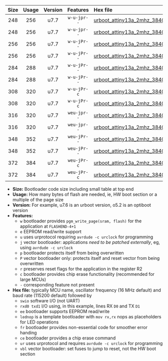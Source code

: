 |Size|Usage|Version|Features|Hex file|
|:-:|:-:|:-:|:-:|:--|
|248|256|u7.7|`w-u-jpr--`|[urboot_attiny13a_2mhz_38400bps_swio_rxb0_txb1_lednop_ur_vbl.hex](https://raw.githubusercontent.com/stefanrueger/urboot.hex/main/mcus/attiny13a/fcpu_2mhz/38400_bps/urboot_attiny13a_2mhz_38400bps_swio_rxb0_txb1_lednop_ur_vbl.hex)|
|248|256|u7.7|`w-u-jpr--`|[urboot_attiny13a_2mhz_38400bps_swio_rxb1_txb0_lednop_ur_vbl.hex](https://raw.githubusercontent.com/stefanrueger/urboot.hex/main/mcus/attiny13a/fcpu_2mhz/38400_bps/urboot_attiny13a_2mhz_38400bps_swio_rxb1_txb0_lednop_ur_vbl.hex)|
|256|256|u7.7|`w-u-jPr--`|[urboot_attiny13a_2mhz_38400bps_swio_rxb0_txb1_ur_vbl.hex](https://raw.githubusercontent.com/stefanrueger/urboot.hex/main/mcus/attiny13a/fcpu_2mhz/38400_bps/urboot_attiny13a_2mhz_38400bps_swio_rxb0_txb1_ur_vbl.hex)|
|256|256|u7.7|`w-u-jPr--`|[urboot_attiny13a_2mhz_38400bps_swio_rxb1_txb0_ur_vbl.hex](https://raw.githubusercontent.com/stefanrueger/urboot.hex/main/mcus/attiny13a/fcpu_2mhz/38400_bps/urboot_attiny13a_2mhz_38400bps_swio_rxb1_txb0_ur_vbl.hex)|
|284|288|u7.7|`w-u-jPr--`|[urboot_attiny13a_2mhz_38400bps_swio_rxb0_txb1_lednop_fr_ur_vbl.hex](https://raw.githubusercontent.com/stefanrueger/urboot.hex/main/mcus/attiny13a/fcpu_2mhz/38400_bps/urboot_attiny13a_2mhz_38400bps_swio_rxb0_txb1_lednop_fr_ur_vbl.hex)|
|284|288|u7.7|`w-u-jPr--`|[urboot_attiny13a_2mhz_38400bps_swio_rxb1_txb0_lednop_fr_ur_vbl.hex](https://raw.githubusercontent.com/stefanrueger/urboot.hex/main/mcus/attiny13a/fcpu_2mhz/38400_bps/urboot_attiny13a_2mhz_38400bps_swio_rxb1_txb0_lednop_fr_ur_vbl.hex)|
|308|320|u7.7|`w-u-jPr-c`|[urboot_attiny13a_2mhz_38400bps_swio_rxb0_txb1_lednop_fr_ce_ur_vbl.hex](https://raw.githubusercontent.com/stefanrueger/urboot.hex/main/mcus/attiny13a/fcpu_2mhz/38400_bps/urboot_attiny13a_2mhz_38400bps_swio_rxb0_txb1_lednop_fr_ce_ur_vbl.hex)|
|308|320|u7.7|`w-u-jPr-c`|[urboot_attiny13a_2mhz_38400bps_swio_rxb1_txb0_lednop_fr_ce_ur_vbl.hex](https://raw.githubusercontent.com/stefanrueger/urboot.hex/main/mcus/attiny13a/fcpu_2mhz/38400_bps/urboot_attiny13a_2mhz_38400bps_swio_rxb1_txb0_lednop_fr_ce_ur_vbl.hex)|
|316|320|u7.7|`weu-jpr--`|[urboot_attiny13a_2mhz_38400bps_swio_rxb0_txb1_ee_lednop_ur_vbl.hex](https://raw.githubusercontent.com/stefanrueger/urboot.hex/main/mcus/attiny13a/fcpu_2mhz/38400_bps/urboot_attiny13a_2mhz_38400bps_swio_rxb0_txb1_ee_lednop_ur_vbl.hex)|
|316|320|u7.7|`weu-jpr--`|[urboot_attiny13a_2mhz_38400bps_swio_rxb1_txb0_ee_lednop_ur_vbl.hex](https://raw.githubusercontent.com/stefanrueger/urboot.hex/main/mcus/attiny13a/fcpu_2mhz/38400_bps/urboot_attiny13a_2mhz_38400bps_swio_rxb1_txb0_ee_lednop_ur_vbl.hex)|
|348|352|u7.7|`weu-jPr--`|[urboot_attiny13a_2mhz_38400bps_swio_rxb0_txb1_ee_lednop_fr_ur_vbl.hex](https://raw.githubusercontent.com/stefanrueger/urboot.hex/main/mcus/attiny13a/fcpu_2mhz/38400_bps/urboot_attiny13a_2mhz_38400bps_swio_rxb0_txb1_ee_lednop_fr_ur_vbl.hex)|
|348|352|u7.7|`weu-jPr--`|[urboot_attiny13a_2mhz_38400bps_swio_rxb1_txb0_ee_lednop_fr_ur_vbl.hex](https://raw.githubusercontent.com/stefanrueger/urboot.hex/main/mcus/attiny13a/fcpu_2mhz/38400_bps/urboot_attiny13a_2mhz_38400bps_swio_rxb1_txb0_ee_lednop_fr_ur_vbl.hex)|
|372|384|u7.7|`weu-jPr-c`|[urboot_attiny13a_2mhz_38400bps_swio_rxb0_txb1_ee_lednop_fr_ce_ur_vbl.hex](https://raw.githubusercontent.com/stefanrueger/urboot.hex/main/mcus/attiny13a/fcpu_2mhz/38400_bps/urboot_attiny13a_2mhz_38400bps_swio_rxb0_txb1_ee_lednop_fr_ce_ur_vbl.hex)|
|372|384|u7.7|`weu-jPr-c`|[urboot_attiny13a_2mhz_38400bps_swio_rxb1_txb0_ee_lednop_fr_ce_ur_vbl.hex](https://raw.githubusercontent.com/stefanrueger/urboot.hex/main/mcus/attiny13a/fcpu_2mhz/38400_bps/urboot_attiny13a_2mhz_38400bps_swio_rxb1_txb0_ee_lednop_fr_ce_ur_vbl.hex)|

- **Size:** Bootloader code size including small table at top end
- **Usage:** How many bytes of flash are needed, ie, HW boot section or a multiple of the page size
- **Version:** For example, u7.6 is an urboot version, o5.2 is an optiboot version
- **Features:**
  + `w` bootloader provides `pgm_write_page(sram, flash)` for the application at `FLASHEND-4+1`
  + `e` EEPROM read/write support
  + `u` uses urprotocol requiring `avrdude -c urclock` for programming
  + `j` vector bootloader: applications *need to be patched externally*, eg, using `avrdude -c urclock`
  + `p` bootloader protects itself from being overwritten
  + `P` vector bootloader only: protects itself and reset vector from being overwritten
  + `r` preserves reset flags for the application in the register R2
  + `c` bootloader provides chip erase functionality (recommended for large MCUs)
  + `-` corresponding feature not present
- **Hex file:** typically MCU name, oscillator frequency (16 MHz default) and baud rate (115200 default) followed by
  + `swio` software I/O (not UART)
  + `rxd0 txd1` I/O using, in this example, lines RX `D0` and TX `D1`
  + `ee` bootloader supports EEPROM read/write
  + `lednop` is a template bootloader with `mov rx,rx` nops as placeholders for LED operations
  + `fr` bootloader provides non-essential code for smoother error handing
  + `ce` bootloader provides a chip erase command
  + `ur` uses urprotocol and requires `avrdude -c urclock` for programming
  + `vbl` vector bootloader: set fuses to jump to reset, not the HW boot section
